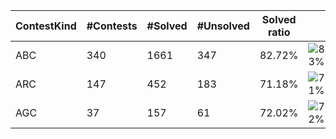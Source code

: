 | ContestKind | #Contests | #Solved | #Unsolved | Solved ratio | |
| - | - | - | - | - | - |
| ABC | 340 | 1661 | 347 | 82.72% | ![83%](https://progress-bar.dev/83?title=Solved) |
| ARC | 147 | 452 | 183 | 71.18% | ![71%](https://progress-bar.dev/71?title=Solved) |
| AGC | 37 | 157 | 61 | 72.02% | ![72%](https://progress-bar.dev/72?title=Solved) |
